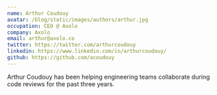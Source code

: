 ```yaml
---
name: Arthur Coudouy
avatar: /blog/static/images/authors/arthur.jpg
occupation: CEO @ Axolo
company: Axolo
email: arthur@axolo.co
twitter: https://twitter.com/arthurcoudouy
linkedin: https://www.linkedin.com/in/arthurcoudouy/
github: https://github.com/acoudouy
---
```


Arthur Coudouy has been helping engineering teams collaborate during code reviews for the past three years.
